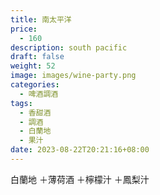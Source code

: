 ```yaml
---
title: 南太平洋
price:
  - 160
description: south pacific
draft: false
weight: 52
image: images/wine-party.png
categories:
  - 啤酒調酒
tags:
  - 香甜酒
  - 調酒
  - 白蘭地
  - 果汁
date: 2023-08-22T20:21:16+08:00
---
```

 白蘭地 ＋薄荷酒 ＋檸檬汁 ＋鳳梨汁